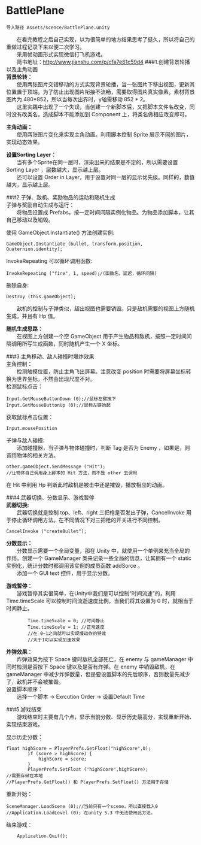 # BattlePlane
    导入路径 Assets/scence/BattlePlane.unity  
　　在看完教程之后自己实现，以为很简单的地方结果思考了挺久，所以将自己的重做过程记录下来以便二次学习。  
　　采用帧动画形式实现微信打飞机游戏。  
　　简书地址：http://www.jianshu.com/p/cfa7e61c59d4
###1.创建背景轮播以及主角动画  
**背景轮转：**  
　　使用两张图片交错移动的方式实现背景轮播，当一张图片下移出视图，更新其位置置于顶端。为了防止出现图片衔接不流畅，需要取得图片真实像素。素材背景图片为 480\*852，所以当每次出界时，y轴需移动 852 \* 2。   
　　这里实践中出现了一个失误，当创建一个新脚本后，又把脚本文件名改变，同时没有改类名。造成脚本不能添加到 Component 上，将类名做相应改变即可。

**主角动画：**  
　　使用两张图片变化来实现主角动画。利用脚本控制 Sprite 展示不同的图片，实现动态效果。  

**设置Sorting Layer：**  
　　当有多个Sprite在同一层时，渲染出来的结果是不定的，所以需要设置 Sorting Layer ，层数越大，显示越上层。  
　　还可以设置 Order in Layer，用于设置对同一层的显示优先级。同样的，数值越大，显示越上层。  
  
###2.子弹、敌机、奖励物品的运动和随机生成  
子弹与奖励自动生成与运行：  
　　将物品设置成 Prefabs，按一定时间间隔实例化物品。为物品添加脚本，让其自己移动以及销毁。  



使用 GameObject.Instantiate() 方法创建实例:  
```
GameObject.Instantiate (bullet, transform.position, Quaternion.identity);  
```
InvokeRepeating 可以循环调用函数:  
```
InvokeRepeating ("fire", 1, speed);/(函数名，延迟，循环间隔)  
```
删除自身:  
```
Destroy (this.gameObject);  
```

　　敌机的控制与子弹类似，超出视图也需要销毁。只是敌机需要的视图上方随机生成，并且有 Hp 值。  

**随机生成思路：**  
　　在视图上方创建一个空 GameObject 用于产生物品和敌机，按照一定时间间隔调用所写生成函数，同时随机产生一个 X 坐标。  



###3.主角移动、敌人碰撞时爆炸效果  
主角控制：  
　　检测触摸位置，防止主角飞出屏幕。注意改变 position 时需要将屏幕坐标转换为世界坐标，不然会出现尺度不对。  
检测鼠标点击：  
```
Input.GetMouseButtonDown (0);//鼠标左键按下
Input.GetMouseButtonUp (0);//鼠标左键抬起
```
获取鼠标点击位置：  
```
Input.mousePosition
```

子弹与敌人碰撞:  
　　添加碰撞器，当子弹与物体碰撞时，判断 Tag 是否为 Enemy ，如果是，则调用物体的相关方法。  
```
other.gameObject.SendMessage ("Hit");
//让物体自己调用身上脚本的 Hit 方法，而不是 other 去调用
```
在 Hit 中利用 Hp 判断此时敌机是被击中还是摧毁，播放相应的动画。  


###4.武器切换、分数显示、游戏暂停  
**武器切换:**  
　　武器切换就是控制 top、left、right 三把枪是否发出子弹，Cancellnvoke 用于停止循环调用方法。在不同情况下对三把枪的开关进行不同控制。  
```
CancelInvoke ("createBullet");
```
**分数显示：**  
　　分数显示需要一个全局变量，那在 Unity 中，就使用一个单例来充当全局的作用。创建一个 GameManager 类来记录一些全局的信息，让其拥有一个 static 实例化，统计分数时都调用该实例的成员函数 addSorce 。  
　　添加一个 GUI text 控件，用于显示分数。  

**游戏暂停：**  
　　游戏暂停其实很简单，在Unity中我们是可以控制“时间流速”的，利用 Time.timeScale 可以控制时间流逝速度比例，当我们将其设置为 0 时，就相当于时间静止。  
```
		Time.timeScale = 0; //时间静止
		Time.timeScale = 1; //正常速度
        //在 0~1之间就可以实现慢动作的特效
        //大于1可以实现加速效果
```

**炸弹效果：**  
　　炸弹效果为按下 Space 键时敌机全部死亡，在 enemy 与 gameManager 中同时检测是否按下 Space 键以及是否有炸弹。在 enemy 中销毁敌机，在gameManager 中减少炸弹数量，但是要设置脚本的先后顺序，否则数量先减少了，敌机并不会被摧毁。  
设置脚本顺序：  
　　选择一个脚本 -> Exrcution Order -> 设置Default Time  

###5.游戏结束  
　　游戏结束时主要有几个点，显示当前分数、显示历史最高分，实现重新开始、实现结束游戏。  

显示历史分数：  
```
float highScore = PlayerPrefs.GetFloat("highScore",0);  
		if (score > highScore) {
			highScore = score;
		}
		PlayerPrefs.SetFloat ("highScore",highScore);
//需要存储在本地 
//PlayerPrefs.GetFloat() 和 PlayerPrefs.SetFloat() 方法用于存储
```
重新开始：  
```
SceneManager.LoadScene (0);//当前只有一个scene，所以直接载入0
//Application.LoadLevel (0); 在unity 5.3 中无法使用此方法。
```
结束游戏：  
```
	Application.Quit();
```





